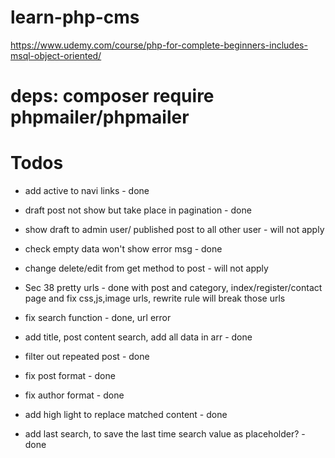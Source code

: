 # learn-php-cms

https://www.udemy.com/course/php-for-complete-beginners-includes-msql-object-oriented/

# deps: composer require phpmailer/phpmailer

# Todos

- add active to navi links - done
- draft post not show but take place in pagination - done
- show draft to admin user/ published post to all other user - will not apply
- check empty data won't show error msg - done

- change delete/edit from get method to post - will not apply
- Sec 38 pretty urls - done with post and category, index/register/contact page and fix css,js,image urls, rewrite rule will break those urls

- fix search function - done, url error
- add title, post content search, add all data in arr - done
- filter out repeated post - done
- fix post format - done
- fix author format - done
- add high light to replace matched content - done
- add last search, to save the last time search value as placeholder? - done